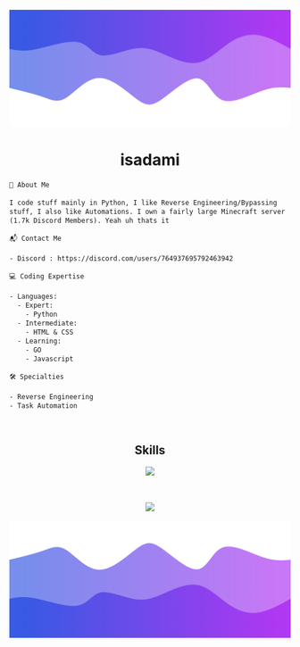 ![Header](./header.png)

<h1 align="center">isadami</h1>
<a href="https://github.com/isadamii"></a>
<a href="https://guns.lol/isadami"></a>


```
📖 About Me

I code stuff mainly in Python, I like Reverse Engineering/Bypassing stuff, I also like Automations. I own a fairly large Minecraft server (1.7k Discord Members). Yeah uh thats it

📬 Contact Me

- Discord : https://discord.com/users/764937695792463942

💻 Coding Expertise

- Languages:
  - Expert: 
    - Python
  - Intermediate:
    - HTML & CSS
  - Learning:
    - GO
    - Javascript

🛠️ Specialties

- Reverse Engineering
- Task Automation

```

<br>
<h2 align="center">Skills </h2>
<p align="center">
  <a href="https://skillicons.dev">
    <img src="https://skillicons.dev/icons?i=py,html,css,vscode,discord,bots" />
  </a>
</p>
<br>

<p align="center">
  <img src="https://github-readme-stats.vercel.app/api/?username=isadamii&title_color=219ebc&text_color=bde0fe&show_icons=true&bg_color=00000000&hide_border=true&icon_color=674fc9&hide_title=false&count_private=true" />
</p>

![Footer](./footer.png)
